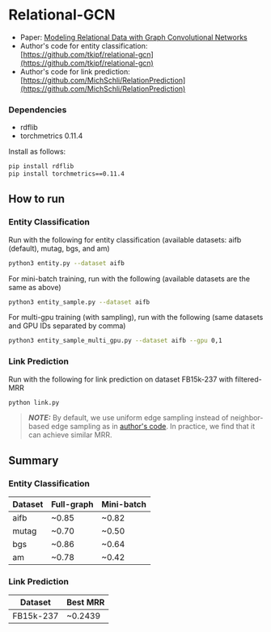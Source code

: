 # Relational-GCN

* Paper: [Modeling Relational Data with Graph Convolutional Networks](https://arxiv.org/abs/1703.06103)
* Author's code for entity classification: [https://github.com/tkipf/relational-gcn](https://github.com/tkipf/relational-gcn)
* Author's code for link prediction: [https://github.com/MichSchli/RelationPrediction](https://github.com/MichSchli/RelationPrediction)

### Dependencies
- rdflib
- torchmetrics 0.11.4

Install as follows:
```bash
pip install rdflib
pip install torchmetrics==0.11.4
```

How to run
-------

### Entity Classification

Run with the following for entity classification (available datasets: aifb (default), mutag, bgs, and am)
```bash
python3 entity.py --dataset aifb
```

For mini-batch training, run with the following (available datasets are the same as above)
```bash
python3 entity_sample.py --dataset aifb
```
For multi-gpu training (with sampling), run with the following (same datasets and GPU IDs separated by comma)
```bash
python3 entity_sample_multi_gpu.py --dataset aifb --gpu 0,1
```

### Link Prediction

Run with the following for link prediction on dataset FB15k-237 with filtered-MRR

```bash
python link.py
```
> **_NOTE:_** By default, we use uniform edge sampling instead of neighbor-based edge sampling as in [author's code](https://github.com/MichSchli/RelationPrediction). In practice, we find that it can achieve similar MRR.


Summary
-------

### Entity Classification

| Dataset       | Full-graph | Mini-batch
| ------------- | -------    |  ------
| aifb          | ~0.85      | ~0.82
| mutag         | ~0.70      | ~0.50
| bgs           | ~0.86      | ~0.64
| am            | ~0.78      | ~0.42

### Link Prediction
| Dataset       | Best MRR
| ------------- | -------
| FB15k-237     | ~0.2439
